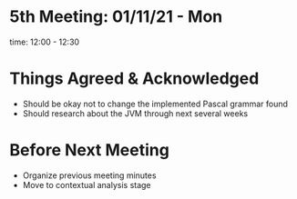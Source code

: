 # 5th Meeting: 01/11/21 - Mon

time: 12:00 - 12:30

# Things Agreed & Acknowledged

* Should be okay not to change the implemented Pascal grammar found
* Should research about the JVM through next several weeks

# Before Next Meeting

* Organize previous meeting minutes
* Move to contextual analysis stage
